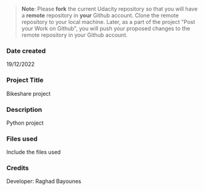 >**Note**: Please **fork** the current Udacity repository so that you will have a **remote** repository in **your** Github account. Clone the remote repository to your local machine. Later, as a part of the project "Post your Work on Github", you will push your proposed changes to the remote repository in your Github account.

### Date created
19/12/2022
### Project Title
Bikeshare project

### Description
Python project

### Files used
Include the files used

### Credits
Developer: Raghad Bayounes
